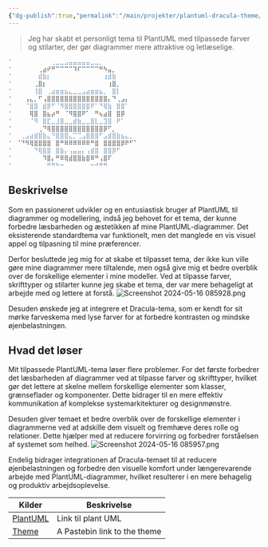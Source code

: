 ```yaml
---
{"dg-publish":true,"permalink":"/main/projekter/plantuml-dracula-theme/","title":"Plantuml Dracula Theme","tags":["Portfolie"],"created":"2024-08-09T09:32:14.705+02:00"}
---
```



> Jeg har skabt et personligt tema til PlantUML med tilpassede farver og
> stilarter, der gør diagrammer mere attraktive og letlæselige.

```bash
'⠀⠀⠀⠀⠀⠀⠀⠀⠀⢀⣀⣀⣠⣤⣤⣤⣤⣤⣀⣀⡀⠀⠀⠀⠀⠀⠀⠀⠀⠀
'⠀⠀⠀⠀⠀⠀⢀⣴⠞⠛⠉⠉⠉⠉⠹⠏⠉⠉⠉⠉⠛⠳⣤⡀⠀⠀⠀⠀⠀⠀
'⠀⠀⠀⠀⠀⠀⣾⣷⡆⠀⠀⠀⠀⠀⠀⠀⠀⠀⠀⠀⠀⢰⣾⣷⠀⠀⠀⠀⠀⠀
'⠀⠀⠀⠀⠀⢀⣿⡆⠀⠀⠀⠀⠀⠀⠀⠀⠀⠀⠀⠀⠀⠀⢰⣿⡀⠀⠀⠀⠀⠀
'⠀⠀⠀⠀⠀⢸⣿⠀⢀⣴⣶⣶⣦⣄⣀⣀⣠⣴⣶⣶⣦⡀⠀⣿⡇⠀⠀⠀⠀⠀
'⠀⠀⠀⢠⣄⡀⠋⢠⣿⣿⣿⣿⣿⣿⣿⣿⣿⣿⣿⣿⣿⣿⡄⠙⢀⣠⡄⠀⠀⠀
'⠀⠀⠀⠈⣿⣿⠀⣾⡿⠋⠈⠻⣿⣿⣿⣿⣿⣿⠟⠁⠙⢿⣷⠀⣿⣿⠁⠀⠀⠀
'⠀⠀⠀⠀⢿⣿⠀⣿⣦⡴⠛⠀⠈⠻⣿⣿⠟⠁⠀⠛⢦⣴⣿⠀⣿⡿⠀⠀⠀⠀
'⠀⠀⠀⠀⠈⠻⠀⣿⣏⣀⣸⣿⣀⣀⣾⣷⣀⣀⣿⣇⣀⣹⣿⠀⠟⠁⠀⠀⠀⠀
'⠀⠀⠀⠀⠀⠀⢀⠙⢿⣿⣿⣿⣿⣿⣿⣿⣿⣿⣿⣿⣿⡿⠋⡀⠀⠀⠀⠀⠀⠀
'⠀⠀⢀⣠⣴⣾⣿⣷⣄⠙⣿⣿⣿⣄⡉⢉⣠⣿⣿⣿⠋⣠⣾⣿⣷⣦⣄⡀⠀⠀
'⠀⠈⠙⠻⢿⣿⣿⣿⣿⠀⣿⠛⠿⠿⠿⠿⠿⠿⠛⣿⠀⣿⣿⣿⣿⡿⠟⠋⠁⠀
'⠀⠀⠀⠀⠀⠙⢿⣿⣿⠀⣿⣷⡄⢠⣤⣤⡄⢠⣾⣿⠀⣿⣿⡿⠋⠀⠀⠀⠀⠀
'⠀⠀⠀⠀⠀⠀⠀⠹⣿⡄⠛⠿⢿⣾⣿⣿⣷⣿⠿⠛⢠⣿⠏⠀⠀⠀⠀⠀⠀⠀
'⠀⠀⠀⠀⠀⠀⠀⠀⠛⠛⠓⠒⠀⠀⠀⠀⠀⠀⠒⠚⠛⠛⠀⠀⠀
```

## Beskrivelse

Som en passioneret udvikler og en entusiastisk bruger af PlantUML til
diagrammer og modellering, indså jeg behovet for et tema, der kunne
forbedre læsbarheden og æstetikken af mine PlantUML-diagrammer. Det
eksisterende standardtema var funktionelt, men det manglede en vis
visuel appel og tilpasning til mine præferencer.

Derfor besluttede jeg mig for at skabe et tilpasset tema, der ikke kun
ville gøre mine diagrammer mere tiltalende, men også give mig et bedre
overblik over de forskellige elementer i mine modeller. Ved at tilpasse
farver, skrifttyper og stilarter kunne jeg skabe et tema, der var mere
behageligt at arbejde med og lettere at forstå.
![Screenshot 2024-05-16 085928.png](/img/user/Main/Images/Screenshot%202024-05-16%20085928.png)

Desuden ønskede jeg at integrere et Dracula-tema, som er kendt for sit mørke
farveskema med lyse farver for at forbedre kontrasten og mindske
øjenbelastningen.

## Hvad det løser

Mit tilpassede PlantUML-tema løser flere problemer. For det første forbedrer
det læsbarheden af diagrammer ved at tilpasse farver og skrifttyper, hvilket
gør det lettere at skelne mellem forskellige elementer som klasser, grænseflader
og komponenter. Dette bidrager til en mere effektiv kommunikation af komplekse
systemarkitekturer og designmønstre.

Desuden giver temaet et bedre overblik over de forskellige elementer i
diagrammerne ved at adskille dem visuelt og fremhæve deres rolle og relationer.
Dette hjælper med at reducere forvirring og forbedrer forståelsen af systemet
som helhed.
![Screenshot 2024-05-16 085957.png](/img/user/Main/Images/Screenshot%202024-05-16%20085957.png)

Endelig bidrager integrationen af Dracula-temaet til at reducere
øjenbelastningen og forbedre den visuelle komfort under længerevarende arbejde
med PlantUML-diagrammer, hvilket resulterer i en mere behagelig og produktiv
arbejdsoplevelse.

| Kilder                                 | Beskrivelse                  |
| -------------------------------------- | ---------------------------- |
| [PlantUML](https://plantuml.com/)      | Link til plant UML           |
| [Theme](https://pastebin.com/e3Uv0SFC) | A Pastebin link to the theme |

